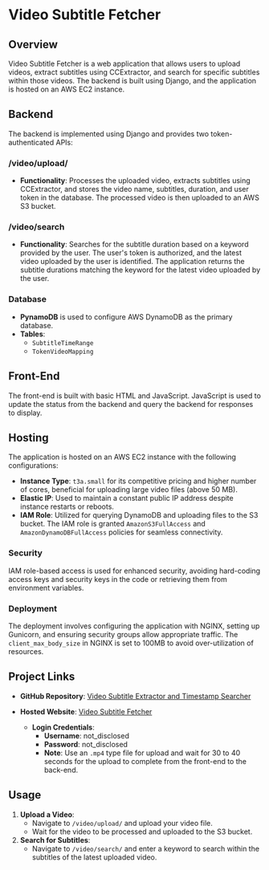 # Video Subtitle Fetcher

## Overview

Video Subtitle Fetcher is a web application that allows users to upload videos, extract subtitles using CCExtractor, and search for specific subtitles within those videos. The backend is built using Django, and the application is hosted on an AWS EC2 instance.

## Backend

The backend is implemented using Django and provides two token-authenticated APIs:

### /video/upload/
- **Functionality**: Processes the uploaded video, extracts subtitles using CCExtractor, and stores the video name, subtitles, duration, and user token in the database. The processed video is then uploaded to an AWS S3 bucket.

### /video/search
- **Functionality**: Searches for the subtitle duration based on a keyword provided by the user. The user's token is authorized, and the latest video uploaded by the user is identified. The application returns the subtitle durations matching the keyword for the latest video uploaded by the user.

### Database
- **PynamoDB** is used to configure AWS DynamoDB as the primary database.
- **Tables**:
  - `SubtitleTimeRange`
  - `TokenVideoMapping`

## Front-End

The front-end is built with basic HTML and JavaScript. JavaScript is used to update the status from the backend and query the backend for responses to display.

## Hosting

The application is hosted on an AWS EC2 instance with the following configurations:

- **Instance Type**: `t3a.small` for its competitive pricing and higher number of cores, beneficial for uploading large video files (above 50 MB).
- **Elastic IP**: Used to maintain a constant public IP address despite instance restarts or reboots.
- **IAM Role**: Utilized for querying DynamoDB and uploading files to the S3 bucket. The IAM role is granted `AmazonS3FullAccess` and `AmazonDynamoDBFullAccess` policies for seamless connectivity.

### Security

IAM role-based access is used for enhanced security, avoiding hard-coding access keys and security keys in the code or retrieving them from environment variables.

### Deployment

The deployment involves configuring the application with NGINX, setting up Gunicorn, and ensuring security groups allow appropriate traffic. The `client_max_body_size` in NGINX is set to 100MB to avoid over-utilization of resources.

## Project Links

- **GitHub Repository**: [Video Subtitle Extractor and Timestamp Searcher](https://github.com/Akhil1205/Video_subtitle_extractor_and_timestamp_search)
- **Hosted Website**: [Video Subtitle Fetcher](http://65.0.223.7/video/login/)

  - **Login Credentials**:
    - **Username**: not_disclosed
    - **Password**: not_disclosed
    - **Note**: Use an `.mp4` type file for upload and wait for 30 to 40 seconds for the upload to complete from the front-end to the back-end.

## Usage

1. **Upload a Video**:
   - Navigate to `/video/upload/` and upload your video file.
   - Wait for the video to be processed and uploaded to the S3 bucket.
2. **Search for Subtitles**:
   - Navigate to `/video/search/` and enter a keyword to search within the subtitles of the latest uploaded video.


